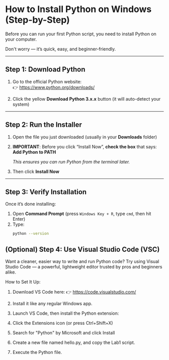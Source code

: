 # How to Install Python on Windows (Step-by-Step)

Before you can run your first Python script, you need to install Python on your computer.

Don't worry — it’s quick, easy, and beginner-friendly.

---

## Step 1: Download Python

1. Go to the official Python website:  
   👉 https://www.python.org/downloads/

2. Click the yellow **Download Python 3.x.x** button (it will auto-detect your system)

---

## Step 2: Run the Installer

1. Open the file you just downloaded (usually in your **Downloads** folder)
2. **IMPORTANT**: Before you click “Install Now”, **check the box** that says:  
   **Add Python to PATH**

   *This ensures you can run Python from the terminal later.*

3. Then click **Install Now**

---

## Step 3: Verify Installation

Once it’s done installing:

1. Open **Command Prompt** (press `Windows Key + R`, type `cmd`, then hit Enter)
2. Type:
   ```bash
   python --version


## (Optional) Step 4: Use Visual Studio Code (VSC)

Want a cleaner, easier way to write and run Python code?
Try using Visual Studio Code — a powerful, lightweight editor trusted by pros and beginners alike.

How to Set It Up:

1. Download VS Code here:
👉 https://code.visualstudio.com/

2. Install it like any regular Windows app.

3. Launch VS Code, then install the Python extension:

4. Click the Extensions icon (or press Ctrl+Shift+X)

5. Search for "Python" by Microsoft and click Install

6. Create a new file named hello.py, and copy the Lab1 script.

7. Execute the Python file.

